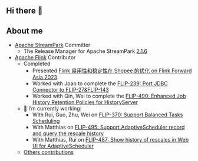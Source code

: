 ## Hi there 👋

<!--
**rocmarshal/rocmarshal** is a ✨ _special_ ✨ repository because its `README.md` (this file) appears on your GitHub profile.

Here are some ideas to get you started:

- 🔭 I’m currently working on ...
- 🌱 I’m currently learning ...
- 👯 I’m looking to collaborate on ...
- 🤔 I’m looking for help with ...
- 💬 Ask me about ...
- 📫 How to reach me: ...
- 😄 Pronouns: ...
- ⚡ Fun fact: ...

-->

## About me
- [Apache StreamPark](https://github.com/apache/streampark) Committer
  - The Release Manager for Apache StreamPark [2.1.6](https://streampark.apache.org/download/release-note/2.1.6/)
- [Apache Flink](https://github.com/apache/flink) Contributor
  - Completed
    - Presented [Flink 易用性和稳定性在 Shopee 的优化 on Flink Forward Asia 2023](https://developer.aliyun.com/article/1385893).
    - Worked with Joao to complete the [FLIP-239: Port JDBC Connector to FLIP-27&FLIP-143](https://cwiki.apache.org/confluence/pages/viewpage.action?pageId=217386271)
    - Worked with Qin, Wei to complete the [FLIP-490: Enhanced Job History Retention Policies for HistoryServer​](https://cwiki.apache.org/confluence/pages/viewpage.action?pageId=332499857)
  - 🔭 I’m currently working:
    - With Rui, Guo, Zhu, Wei on [FLIP-370: Support Balanced Tasks Scheduling](https://cwiki.apache.org/confluence/display/FLINK/FLIP-370%3A+Support+Balanced+Tasks+Scheduling)
    - With Matthias on [FLIP-495: Support AdaptiveScheduler record and query the rescale history](https://cwiki.apache.org/confluence/display/FLINK/FLIP-495%3A+Support+AdaptiveScheduler+record+and+query+the+rescale+history?src=contextnavpagetreemode)
    - With Matthias, Rui on [FLIP-487: Show history of rescales in Web UI for AdaptiveScheduler](https://cwiki.apache.org/confluence/display/FLINK/FLIP-487%3A+Show+history+of+rescales+in+Web+UI+for+AdaptiveScheduler?src=contextnavpagetreemode)
  - [Others contributions](https://github.com/apache/flink/commits?author=RocMarshal)

<!--
[![RocMarshal's GitHub stats](https://github-readme-stats.vercel.app/api?username=RocMarshal)](https://github.com/RocMarshal)
-->
